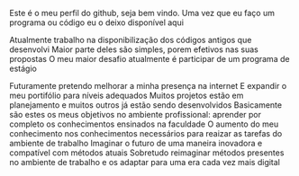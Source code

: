 Este é o meu perfil do github, seja bem vindo. 
Uma vez que eu faço um programa ou código eu o deixo disponível aqui

Atualmente trabalho na disponibilização dos códigos antigos que desenvolvi
Maior parte deles são simples, porem efetivos nas suas propostas
O meu maior desafio atualmente é participar de um programa de estágio 

Futuramente pretendo melhorar a minha presença na internet 
E expandir o meu portifólio para níveis adequados
Muitos projetos estão em planejamento e muitos outros já estão sendo desenvolvidos
Basicamente são estes os meus objetivos no ambiente profissional: aprender por completo os conhecimentos ensinados na faculdade
O aumento do meu conhecimento nos conhecimentos necessários para reaizar as tarefas do ambiente de trabalho
Imaginar o futuro de uma maneira inovadora e compatível com métodos atuais
Sobretudo reimaginar métodos presentes no ambiente de trabalho e os adaptar para uma era cada vez mais digital
